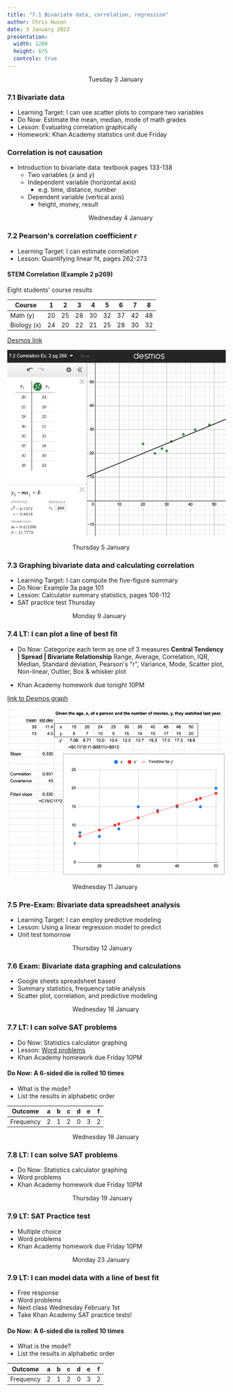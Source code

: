 ```yaml
---
title: "7.1 Bivariate data, correlation, regression"
author: Chris Huson
date: 3 January 2023
presentation:
  width: 1200
  height: 675
  controls: true
---
```


<!-- slide -->
$\hspace{5cm}$ Tuesday 3 January

### 7.1 Bivariate data

- Learning Target: I can use scatter plots to compare two variables
- Do Now: Estimate the mean, median, mode of math grades
- Lesson: Evaluating correlation graphically
- Homework: Khan Academy statistics unit due Friday

<!-- slide -->

### Correlation is not causation

- Introduction to bivariate data: textbook pages 133-138
  - Two variables ($x$ and $y$)
  - Independent variable (horizontal axis)
    - e.g. time, distance, number
  - Dependent variable (vertical axis)
    - height, money, result

<!-- slide -->

$\hspace{5cm}$ Wednesday 4 January

### 7.2 Pearson's correlation coefficient $r$

- Learning Target: I can estimate correlation
- Lesson: Quantifying linear fit, pages 262-273

<!-- slide -->

#### STEM Correlation (Example 2 p269)

Eight students' course results

| Course | 1 | 2 | 3 | 4 | 5 | 6 | 7 | 8 |
| --- | --- | --- | --- | --- | --- | --- | --- | --- |
| Math (y) | 20 | 25 | 28 | 30 | 32 | 37 | 42 | 48 |
| Biology (x) | 24 | 20 | 22 | 21 | 25 | 28 | 30 | 32 |


[Desmos link](https://www.desmos.com/calculator/kbjsrfa0hc)

<!-- slide -->

![scatterplot](../images/desmos-correlation.png)

<!-- slide -->

$\hspace{4cm}$ Thursday 5 January

### 7.3 Graphing bivariate data and calculating correlation

- Learning Target: I can compute the five-figure summary
- Do Now: Example 3a page 101
- Lesson: Calculator summary statistics, pages 106-112
- SAT practice test Thursday

<!-- slide -->

$\hspace{4cm}$ Monday 9 January

### 7.4 LT: I can plot a line of best fit

- Do Now: Categorize each term as one of 3 measures
**Central Tendency | Spread | Bivariate Relationship**
Range, Average, Correlation, IQR, Median, Standard deviation, Pearson's "r", Variance, Mode, Scatter plot,
Non-linear, Outlier, Box & whisker plot

- Khan Academy homework due tonight 10PM

<!-- slide -->

[link to Desmos graph](https://www.desmos.com/calculator/thq0jrxmy2)

<!-- slide -->

![Investigation 5 Solution](../images/Investigation5-pg275.png)

<!-- slide -->

$\hspace{4cm}$ Wednesday 11 January

### 7.5 Pre-Exam: Bivariate data spreadsheet analysis

- Learning Target: I can employ predictive modeling
- Lesson: Using a linear regression model to predict
- Unit test tomorrow

<!-- slide -->

$\hspace{4cm}$ Thursday 12 January

### 7.6 Exam: Bivariate data graphing and calculations

- Google sheets spreadsheet based
- Summary statistics, frequency table analysis
- Scatter plot, correlation, and predictive modeling

<!-- slide -->

$\hspace{4cm}$ Wednesday 18 January

### 7.7 LT: I can solve SAT problems

- Do Now: Statistics calculator graphing
- Lesson: [Word problems](7-7SAT-stats-word-problems)
- Khan Academy homework due Friday 10PM

<!-- slide -->

#### Do Now: A 6-sided die is rolled 10 times

- What is the mode?
- List the results in alphabetic order

| Outcome | a | b | c | d | e | f |
| --- | --- | --- | --- | --- | --- | --- |
| Frequency | 2 | 1 | 2 | 0 | 3 | 2 |

<!-- slide -->

$\hspace{4cm}$ Wednesday 18 January

### 7.8 LT: I can solve SAT problems

- Do Now: Statistics calculator graphing
- Word problems
- Khan Academy homework due Friday 10PM

<!-- slide -->

$\hspace{4cm}$ Thursday 19 January

### 7.9 LT: SAT Practice test

- Multiple choice
- Word problems
- Khan Academy homework due Friday 10PM

<!-- slide -->

$\hspace{4cm}$ Monday 23 January

### 7.9 LT: I can model data with a line of best fit

- Free response
- Word problems
- Next class Wednesday February 1st
- Take Khan Academy SAT practice tests!

<!-- slide -->

#### Do Now: A 6-sided die is rolled 10 times

- What is the mode?
- List the results in alphabetic order

| Outcome | a | b | c | d | e | f |
| --- | --- | --- | --- | --- | --- | --- |
| Frequency | 2 | 1 | 2 | 0 | 3 | 2 |